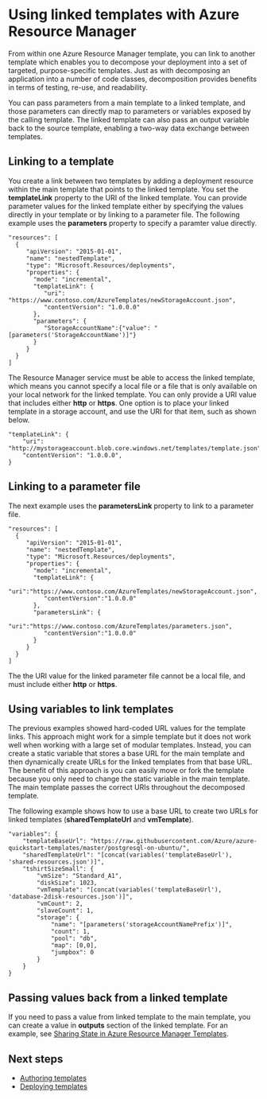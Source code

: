 <properties
   pageTitle="Using linked templates with Azure Resource Manager"
   description="Describes how to use linked templates in an Azure Resource Manager template to create a modular template solution. Shows how to pass parameters values, specify a parameter file, and dynamically created URLs."
   services="azure-resource-manager"
   documentationCenter="na"
   authors="tfitzmac"
   manager="wpickett"
   editor=""/>

<tags
   ms.service="azure-resource-manager"
   ms.devlang="na"
   ms.topic="article"
   ms.tgt_pltfrm="na"
   ms.workload="na"
   ms.date="09/04/2015"
   ms.author="tomfitz"/>

# Using linked templates with Azure Resource Manager

From within one Azure Resource Manager template, you can link to another template which enables you to decompose your deployment into a set of targeted, purpose-specific templates. Just as with decomposing an application 
into a number of code classes, decomposition provides benefits in terms of testing, re-use, and readability.  

You can pass parameters from a main template to a linked template, and those parameters can directly map to parameters or variables exposed by the calling template. The linked template can also pass an output variable back 
to the source template, enabling a two-way data exchange between templates.

## Linking to a template

You create a link between two templates by adding a deployment resource within the main template that points to the linked template. You set the **templateLink** property to the URI of the linked template. You can 
provide parameter values for the linked template either by specifying the values directly in your template or by 
linking to a parameter file. The following example uses the **parameters** property to specify a paramter value directly.

    "resources": [ 
      { 
         "apiVersion": "2015-01-01", 
         "name": "nestedTemplate", 
         "type": "Microsoft.Resources/deployments", 
         "properties": { 
           "mode": "incremental", 
           "templateLink": {
              "uri": "https://www.contoso.com/AzureTemplates/newStorageAccount.json",
              "contentVersion": "1.0.0.0"
           }, 
           "parameters": { 
              "StorageAccountName":{"value": "[parameters('StorageAccountName')]"} 
           } 
         } 
      } 
    ] 

The Resource Manager service must be able to access the linked template, which means you cannot specify a local file or a file that is only available on your local network for the linked template. You can only provide a URI value that includes either **http** or **https**. One option is to place your linked template in a storage account, and use the URI for that item, such as shown below.

    "templateLink": {
        "uri": "http://mystorageaccount.blob.core.windows.net/templates/template.json",
        "contentVersion": "1.0.0.0",
    }


## Linking to a parameter file

The next example uses the **parametersLink** property to link to a parameter file.

    "resources": [ 
      { 
         "apiVersion": "2015-01-01", 
         "name": "nestedTemplate", 
         "type": "Microsoft.Resources/deployments", 
         "properties": { 
           "mode": "incremental", 
           "templateLink": {
              "uri":"https://www.contoso.com/AzureTemplates/newStorageAccount.json",
              "contentVersion":"1.0.0.0"
           }, 
           "parametersLink": { 
              "uri":"https://www.contoso.com/AzureTemplates/parameters.json",
              "contentVersion":"1.0.0.0"
           } 
         } 
      } 
    ] 

The the URI value for the linked parameter file cannot be a local file, and must include either **http** or **https**.

## Using variables to link templates

The previous examples showed hard-coded URL values for the template links. This approach might work for a simple template but it does not work well when working with a large set of modular templates. Instead, you can create a static variable that stores a base URL 
for the main template and then dynamically create URLs for the linked templates from that base URL. The benefit of this approach is you can 
easily move or fork the template because you only need to change the static variable in the main template. The main template passes the correct URIs throughout the decomposed template.

The following example shows how to use a base URL to create two URLs for linked templates (**sharedTemplateUrl** and **vmTemplate**). 

    "variables": {
        "templateBaseUrl": "https://raw.githubusercontent.com/Azure/azure-quickstart-templates/master/postgresql-on-ubuntu/",
        "sharedTemplateUrl": "[concat(variables('templateBaseUrl'), 'shared-resources.json')]",
        "tshirtSizeSmall": {
            "vmSize": "Standard_A1",
            "diskSize": 1023,
            "vmTemplate": "[concat(variables('templateBaseUrl'), 'database-2disk-resources.json')]",
            "vmCount": 2,
            "slaveCount": 1,
            "storage": {
                "name": "[parameters('storageAccountNamePrefix')]",
                "count": 1,
                "pool": "db",
                "map": [0,0],
                "jumpbox": 0
            }
        }
    }

## Passing values back from a linked template

If you need to pass a value from linked template to the main template, you can create a value in **outputs** section of the linked template. For an example, see 
[Sharing State in Azure Resource Manager Templates](best-practices-resource-manager-state.md).

## Next steps
- [Authoring templates](./resource-group-authoring-templates.md)
- [Deploying templates](resource-group-template-deploy.md)
